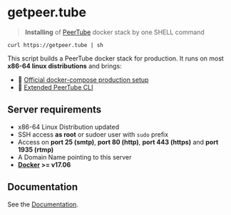 # getpeer.tube

> **Installing** of [PeerTube](https://joinpeertube.org) docker stack by one SHELL command

```shell
curl https://getpeer.tube | sh
```

This script builds a PeerTube docker stack for production. It runs on most **x86-64 linux distributions** and brings:

- 📖 [Official docker-compose production setup](https://docs.joinpeertube.org/#/install-docker)
- 🧰 [Extended PeerTube CLI](https://github.com/kimsible/getpeer.tube/blob/master/DOCUMENTATION.md#extended-cli)


## Server requirements

- x86-64 Linux Distribution updated
- SSH access **as root** or sudoer user with `sudo` prefix
- Access on **port 25 (smtp)**, **port 80 (http)**, **port 443 (https)** and **port 1935 (rtmp)**
- A Domain Name pointing to this server
- **[Docker](https://docs.docker.com/install/) >= v17.06**

## Documentation

See the [Documentation](https://github.com/kimsible/getpeer.tube/blob/master/DOCUMENTATION.md).
